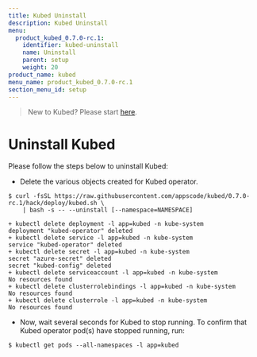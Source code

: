 ```yaml
---
title: Kubed Uninstall
description: Kubed Uninstall
menu:
  product_kubed_0.7.0-rc.1:
    identifier: kubed-uninstall
    name: Uninstall
    parent: setup
    weight: 20
product_name: kubed
menu_name: product_kubed_0.7.0-rc.1
section_menu_id: setup
---
```


> New to Kubed? Please start [here](/docs/concepts/README.md).

# Uninstall Kubed
Please follow the steps below to uninstall Kubed:

- Delete the various objects created for Kubed operator.

```console
$ curl -fsSL https://raw.githubusercontent.com/appscode/kubed/0.7.0-rc.1/hack/deploy/kubed.sh \
    | bash -s -- --uninstall [--namespace=NAMESPACE]

+ kubectl delete deployment -l app=kubed -n kube-system
deployment "kubed-operator" deleted
+ kubectl delete service -l app=kubed -n kube-system
service "kubed-operator" deleted
+ kubectl delete secret -l app=kubed -n kube-system
secret "azure-secret" deleted
secret "kubed-config" deleted
+ kubectl delete serviceaccount -l app=kubed -n kube-system
No resources found
+ kubectl delete clusterrolebindings -l app=kubed -n kube-system
No resources found
+ kubectl delete clusterrole -l app=kubed -n kube-system
No resources found
```

- Now, wait several seconds for Kubed to stop running. To confirm that Kubed operator pod(s) have stopped running, run:

```console
$ kubectl get pods --all-namespaces -l app=kubed
```
